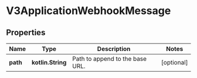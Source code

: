 
# V3ApplicationWebhookMessage

## Properties
Name | Type | Description | Notes
------------ | ------------- | ------------- | -------------
**path** | **kotlin.String** | Path to append to the base URL. |  [optional]



